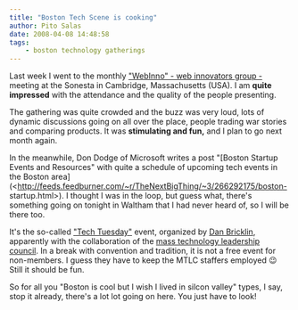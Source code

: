 ```yaml
---
title: "Boston Tech Scene is cooking"
author: Pito Salas
date: 2008-04-08 14:48:58
tags:
    - boston technology gatherings
---
```



Last week I went to the monthly ["WebInno" - web innovators group -
](<http://www.webinnovatorsgroup.com/>)meeting at the Sonesta in Cambridge,
Massachusetts (USA). I am **quite impressed** with the attendance and the
quality of the people presenting.

The gathering was quite crowded and the buzz was very loud, lots of dynamic
discussions going on all over the place, people trading war stories and
comparing products. It was **stimulating and fun,** and I plan to go next
month again.

In the meanwhile, Don Dodge of Microsoft writes a post "[Boston Startup Events
and Resources" with quite a schedule of upcoming tech events in the Boston
area](<http://feeds.feedburner.com/~r/TheNextBigThing/~3/266292175/boston-
startup.html>). I thought I was in the loop, but guess what, there's something
going on tonight in Waltham that I had never heard of, so I will be there too.

It's the so-called ["Tech
Tuesday"](<http://function.masstlc.org/programs_new/event_single.cfm?eventid=823>)
event, organized by [Dan Bricklin](<http://danbricklin.com/log/>), apparently
with the collaboration of the [mass technology leadership
council](<http://www.masstlc.org/eve/>). In a break with convention and
tradition, it is not a free event for non-members. I guess they have to keep
the MTLC staffers employed 😉 Still it should be fun.

So for all you "Boston is cool but I wish I lived in silcon valley" types, I
say, stop it already, there's a lot lot going on here. You just have to look!


